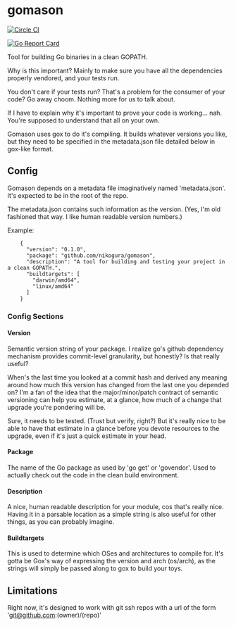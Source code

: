 # gomason

[![Circle CI](https://circleci.com/gh/nikogura/gomason.svg?style=shield)](https://circleci.com/gh/nikogura/gomason)

[![Go Report Card](https://goreportcard.com/badge/github.com/nikogura/gomason)](https://goreportcard.com/report/github.com/nikogura/gomason)

Tool for building Go binaries in a clean GOPATH.  

Why is this important?  Mainly to make sure you have all the dependencies properly vendored, and your tests run.

You don't care if your tests run?  That's a problem for the consumer of your code? Go away choom.  Nothing more for us to talk about.  

If I have to explain why it's important to prove your code is working... nah.  You're supposed to understand that all on your own.

Gomason uses gox to do it's compiling.  It builds whatever versions you like, but they need to be specified in the metadata.json file detailed below in gox-like format.

## Config

Gomason depends on a metadata file imaginatively named 'metadata.json'.  It's expected to be in the root of the repo.

The metadata.json contains such information as the version. (Yes, I'm old fashioned that way.  I like human readable version numbers.)

Example:

        {
          "version": "0.1.0",
          "package": "github.com/nikogura/gomason",
          "description": "A tool for building and testing your project in a clean GOPATH.",
          "buildtargets": [
            "darwin/amd64",
            "linux/amd64"
          ]
        }

### Config Sections

#### Version

Semantic version string of your package.  I realize go's github dependency mechanism provides commit-level granularity, but honestly?  Is that really useful?  

When's the last time you looked at a commit hash and derived any meaning around how much this version has changed from the last one you depended on?  I'm a fan of the idea that the major/minor/patch contract of semantic versioning can help you estimate, at a glance, how much of a change that upgrade you're pondering will be.

Sure, it needs to be tested.  (Trust but verify, right?)  But it's really nice to be able to have that estimate in a glance before you devote resources to the upgrade, even if it's just a quick estimate in your head.

#### Package

The name of the Go package as used by 'go get' or 'govendor'.  Used to actually check out the code in the clean build environment.


#### Description

A nice, human readable description for your module, cos that's really nice.  Having it in a parsable location as a simple string is also useful for other things, as you can probably imagine.

#### Buildtargets

This is used to determine which OSes and architectures to compile for. It's gotta be Gox's way of expressing the version and arch (os/arch), as the strings will simply be passed along to gox to build your toys.

## Limitations

Right now, it's designed to work with git ssh repos with a url of the form 'git@github.com:(owner)/(repo)'

